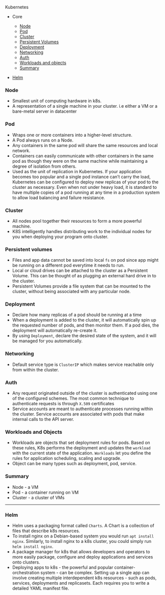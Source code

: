 Kubernetes

- Core
  - [Node](#node)
  - [Pod](#pod)
  - [Cluster](#cluster)
  - [Persistent Volumes](#persistent-volumes)
  - [Deployment](#deployment)
  - [Networking](#networking)
  - [Auth](#auth)
  - [Workloads and objects](#workloads-and-objects)
  - [Summary](#summary)

- [Helm](#helm)

### Node

- Smallest unit of computing hardware in k8s.
- A representation of a single machine in your cluster. i.e either a VM or a bare-metal server in datacenter

### Pod

- Wraps one or more containers into a higher-level structure.
- A Pod always runs on a Node.
- Any containers in the same pod will share the same resources and local network.
- Containers can easily communicate with other containers in the same pod as though they were on the same machine while maintaining a degree of isolation from others.
- Used as the unit of replication in Kubernetes. If your application becomes too popular and a single pod instance can’t carry the load, Kubernetes can be configured to deploy new replicas of your pod to the cluster as necessary. Even when not under heavy load, it is standard to have multiple copies of a pod running at any time in a production system to allow load balancing and failure resistance.

### Cluster

- All nodes pool together their resources to form a more powerful machine.
- K8S intelligently handles distributing work to the individual nodes for you when deploying your program onto cluster.

### Persistent volumes

- Files and app data cannot be saved into local `fs` on pod since app might be running on a different pod everytime it needs to run.
- Local or cloud drives can be attached to the cluster as a Persistent Volume. This can be thought of as plugging an external hard drive in to the cluster.
- Persistent Volumes provide a file system that can be mounted to the cluster, without being associated with any particular node.

### Deployment

- Declare how many replicas of a pod should be running at a time
- When a deployment is added to the cluster, it will automatically spin up the requested number of pods, and then monitor them. If a pod dies, the deployment will automatically re-create it.
- By using `Deployment`, declare the desired state of the system, and it will be managed for you automatically.

### Networking

- Default service type is `ClusterIP` which makes service reachable only from within the cluster.

### Auth

- Any request originated outside of the cluster is authenticated using one of the configured schemes. The most common technique to authenticate requests is through `X.509` certificates
- Service accounts are meant to authenticate processes running within the cluster. Service accounts are associated with pods that make internal calls to the API server.

### Workloads and Objects

- Workloads are objects that set deployment rules for pods. Based on these rules, K8s performs the deployment and updates the `workload` with the current state of the application. `Workloads` let you define the rules for application scheduling, scaling and upgrade.
- Object can be many types such as deployment, pod, service.

### Summary

- Node - a VM
- Pod - a container running on VM
- Cluster - a cluster of VMs

---

### Helm
- Helm uses a packaging format called `Charts`. A Chart is a collection of files that describe k8s resources.
- To install nginx on a Debian-based system you would run `apt install nginx`. Similarly, to install nginx to a k8s cluster, you could simply run `helm install nginx`.
- A package manager for k8s that allows developers and operators to more easily package, configure and deploy applications and services onto clusters.
- Deploying apps to k8s - the powerful and popular container-orchestration system - can be complex. Setting up a single app can involve creating multiple interdependent k8s resources - such as pods, services, deployments and replicasets. Each requires you to write a detailed YAML manifest file.





